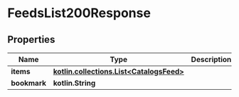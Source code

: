 
# FeedsList200Response

## Properties
| Name | Type | Description | Notes |
| ------------ | ------------- | ------------- | ------------- |
| **items** | [**kotlin.collections.List&lt;CatalogsFeed&gt;**](CatalogsFeed.md) |  |  |
| **bookmark** | **kotlin.String** |  |  [optional] |



